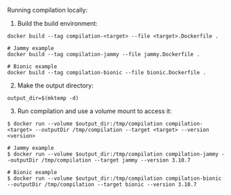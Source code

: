 Running compilation locally:

1. Build the build environment:
```shell
docker build --tag compilation-<target> --file <target>.Dockerfile .

# Jammy example
docker build --tag compilation-jammy --file jammy.Dockerfile .

# Bionic example
docker build --tag compilation-bionic --file bionic.Dockerfile .
```

2. Make the output directory:
```shell
output_dir=$(mktemp -d)
```

3. Run compilation and use a volume mount to access it:
```shell
$ docker run --volume $output_dir:/tmp/compilation compilation-<target> --outputDir /tmp/compilation --target <target> --version <version> 

# Jammy example
$ docker run --volume $output_dir:/tmp/compilation compilation-jammy --outputDir /tmp/compilation --target jammy --version 3.10.7

# Bionic example
$ docker run --volume $output_dir:/tmp/compilation compilation-bionic --outputDir /tmp/compilation --target bionic --version 3.10.7
```
